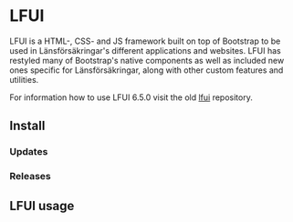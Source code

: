 # LFUI

LFUI is a HTML-, CSS- and JS framework built on top of Bootstrap to be used in Länsförsäkringar's different applications and websites. LFUI has restyled many of Bootstrap's native components as well as included new ones specific for Länsförsäkringar, along with other custom features and utilities.


For information how to use LFUI 6.5.0 visit the old [lfui](https://github.com/LF-digitala-kanaler/LFUI) repository.

## Install

### Updates

### Releases


## LFUI usage
